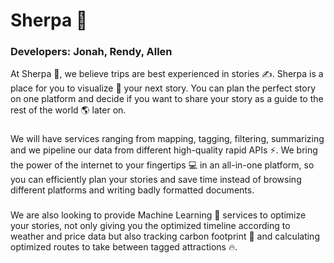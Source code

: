 # Sherpa 🐑

### Developers: Jonah, Rendy, Allen

At Sherpa 🐑, we believe trips are best experienced in stories ✍️. Sherpa is a place for you to visualize 👀 your next story. You can plan the perfect story on one platform and decide if you want to share your story as a guide to the rest of the world 🌎 later on. 
###
We will have services ranging from mapping, tagging, filtering, summarizing and we pipeline our data from different high-quality rapid APIs ⚡️. We bring the power of the internet to your fingertips 💻 in an all-in-one platform, so you can efficiently plan your stories and save time instead of browsing different platforms and writing badly formatted documents.
###
We are also looking to provide Machine Learning 🤖 services to optimize your stories, not only giving you the optimized timeline according to weather and price data but also tracking carbon footprint 👣 and calculating optimized routes to take between tagged attractions 🔥.
